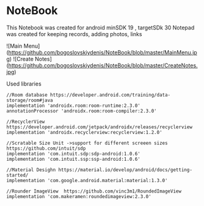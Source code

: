 # NoteBook
This Notebook was created for android minSDK 19 , targetSDk 30 
Notepad was created for keeping records, adding photos, links

![Main Menu] (https://github.com/bogoslovskiydenis/NoteBook/blob/master/MainMenu.jpg)                     ![Create Notes] (https://github.com/bogoslovskiydenis/NoteBook/blob/master/CreateNotes.jpg)


Used libraries

    //Room database https://developer.android.com/training/data-storage/room#java
    implementation 'androidx.room:room-runtime:2.3.0'
    annotationProcessor 'androidx.room:room-compiler:2.3.0'

    //RecyclerView  https://developer.android.com/jetpack/androidx/releases/recyclerview
    implementation 'androidx.recyclerview:recyclerview:1.2.0'

    //Scratable Size Unit ->support for different screeen sizes https://github.com/intuit/sdp
    implementation 'com.intuit.sdp:sdp-android:1.0.6'
    implementation 'com.intuit.ssp:ssp-android:1.0.6'

    //Material Desighn https://material.io/develop/android/docs/getting-started/
    implementation 'com.google.android.material:material:1.3.0'

    //Rounder ImageView  https://github.com/vinc3m1/RoundedImageView
    implementation 'com.makeramen:roundedimageview:2.3.0'
